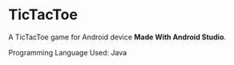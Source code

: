 # TicTacToe
A TicTacToe game for Android device **Made With Android Studio**.

Programming Language Used: Java

